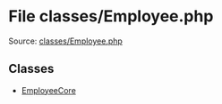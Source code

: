 File classes/Employee.php
=========

Source: [classes/Employee.php](https://github.com/PrestaShop/PrestaShop/blob/1.6.0.11/classes/Employee.php)


Classes
-------

* [EmployeeCore](class.EmployeeCore.md)


